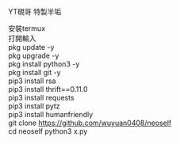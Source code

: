 YT硯哥 特製半垢

安裝termux  
打開輸入  
pkg update -y  
pkg upgrade -y  
pkg install python3 -y  
pkg install git -y  
pip3 install rsa  
pip3 install thrift==0.11.0  
pip3 install requests  
pip3 install pytz  
pip3 install humanfriendly  
git clone https://github.com/wuyuan0408/neoself  
cd neoself
python3 x.py  
